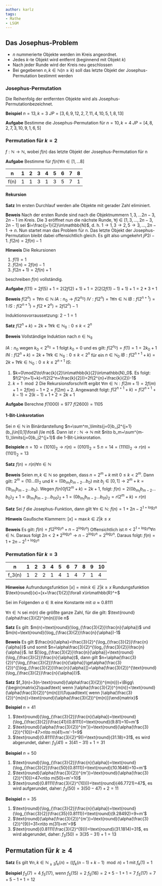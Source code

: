```yaml
---
author: karlz
tags:
- Mathe
- LSGM
---
```


## Das Josephus-Problem

- $n$ nummerierte Objekte werden im Kreis angeordnet.
- Jedes $k$-te Objekt wird entfernt (beginnend mit Objekt $k$)
- Nach jeder Runde wird der Kreis neu geschlossen
- Bei gegebenen $n,k\in\mathbb{N} (n\ge k)$ soll das letzte Objekt der Josephus-Permutation bestimmt werden

### Josephus-Permutation

Die Reihenfolg der entfernten Objekte wird als Josephus-Permutationbezeichnet.

**Beispiel**
$n=13,k=3$
$JP=[3,6,9,12,2,7,11,4,10,5,1,8,13]$

**Aufgabe**
Bestimme die Josephus-Permutation für $n=10,k=4$
$JP=[4,8,2,7,3,10,9,1,6,5]$

### Permutation für $k=2$

$f:\mathbb{N}\to\mathbb{N}$, wobei $f(n)$ das letzte Objekt der Josephus-Permutation für n

**Aufgabe**
Bestimme für $f(n)\forall n\in[1,\dots8]$

| n    | 1   | 2   | 3   | 4   | 5   | 6   | 7   | 8   |
| ---- | --- | --- | --- | --- | --- | --- | --- | --- |
| f(n) | 1   | 1   | 3   | 1   | 3   | 5   | 7   | 1   |

#### Rekursion

**Satz**
Im ersten Durchlauf werden alle Objekte mit gerader Zahl eliminiert.

**Beweis**
Nach der ersten Runde sind nach die Objektnummern $1,3,\dots2n-3,2n-1$ im Kreis. Die 3 eröffnet nun die nächste Runde, $\forall j\in[1,3,\dots,2n-3,2n-1]$ sei $i=\frac{j+1}{2}\in\mathbb{N}$, d. h. $1\to1,3\to2,5\to3,\dots,2n-1\to n$. Nun startet man das Problem für n. Das letzte Objekt der Josephus-Permutation bleibt dabei offensichtlich gleich. Es gilt also umgekehrt $jP2i-1$.
$f(2n)=2f(n)-1$

**Hinweis**
Die Rekursionen
1. $f(1)=1$
2. $f(2n)=2f(n)-1$
3. $f(2n+1)=2f(n)+1$

beschreiben $f(n)$ vollständig.

**Aufgabe**
$f(11)=2f(5)+1=2(2f(2)+1)+1=2(2(2f(1)-1)+1)+1=2*3+1$

**Beweis**
$f(2^n)=1\forall n\in\mathbb{N}$
$IA: n_0\to f(2^{n_0})$
$IV: f(2^n)=1\forall n\in\mathbb{N}$
$IB: f(2^{n+1})=1$
$IS: f(2^{n+1})=f(2*2^n)=2f(2^n)-1$

Induktionsvorraussetzung: $2-1=1$

**Satz**
$f(2^n+k)=2k+1\forall k\in\mathbb{N_0}:0\le k<2^n$

**Beweis**
Vollständige Induktion nach $n\in\mathbb{N_0}$

$IA: n_0$ wegen $k_0<2^{n_0}=1$ folgt $k_0=0$ und es gilt: $f(2^{n_0})=f(1)=1=2k_0+1$
$IN: f(2^n+k)=2k+1\forall k\in\mathbb{N_0}: 0\le k<2^n$ für ein $n\in\mathbb{N}_0$
$IB: f(2^{n+1}+k)=2k+1\forall k\in\mathbb{N}_0: 0\le k\le2^{n+1}$
$IS:$
1. $k=0\mod2\to\frac{k}{2}\in\mathbb{k}{2}\in\mathbb{N}_0$. Es folgt: $f(2^{n+1}+k)=f(2(2^n+\frac{k}{2}))=2f(2^{n}+\frac{k}{2})-1$
2. $k=1\mod2$ Die Rekursionsforschrift ergibt $\forall m\in\mathbb{N}: f(2m+1)=2f(m)+1=2f(m)-1+2=f(2m)+2$. Angewandt folgt: $f(2^{n+1}+k)=f(2^{n+1}+k-1)=2(k-1)+1+2=2k+1$

**Aufgabe**
Berechne
$f(1000)=977$
$f(2600)=1105$

#### 1-Bit-Linksrotation

Sei $n\in\mathbb{N}$ in Binärdarstellung $n=\sum^m_\limits{j=0}b_j2^{j+1} (b_j\in[0,1]\forall j\le m)$. Dann ist $r: \mathbb{N}\to\mathbb{N}$ mit $n\to b_m+\sum^{m-1}_\limits{j=0}b_j2^{j+1}$ die 1-Bit-Linksrotation.

**Beispiele**
$n=10=(1010)_2\to r(n)=(0101)_2=5$
$n=14=(1110)_2\to r(n)=(1101)_2=13$

**Satz**
$f(n)=r(n)\forall n\in\mathbb{N}$

**Beweis**
Seien $m,k\in\mathbb{N}$ so gegeben, dass $n=2^m+k$ mit $0\le k<2^m$. Dann gilt: $2^m=(10\dots0)_2$ und $k=(0b_{m_1}b_{m-2}\dots b_0)$ mit $b_j\in[0,1]\to2^m+k=(1b_{m_1}b_{m-2}\dots b_0)$.
Wegen $f(n)0f(2^m+k)=2k+1$, folgt: $f(n)=2(0b_{m_1}b_{m-2}\dots b_0)_2+1=(b_{m_1}b_{m-2}\dots b_00)_2+1=(0b_{m_1}b_{m-2}\dots b_01)_2=r(2^m+k)=r(n)$

**Satz**
Sei $f$ die Josephus-Funktion, dann gilt $\forall n\in\mathbb{N}$: $f(n)=1+2n-2^{1+\log_{2}n}$

**Hinweis**
Gaußsche Klammern: $[x]=\max{k\in\mathbb{Z}|k\le x}$

**Beweis**
Es gilt: $f(n)=f(2^{\log_{2}n}+n-2^{\log_{2}n})$
Offensichtlich ist $n<2^{1+\log_{2}n}\forall n\in\mathbb{N}$. Daraus folgt $2n<2*2^{\log_{2}n}\to n-2^{\log_{2}n}=2^{\log_{2}n}$. Daraus folgt: $f(n)=1+2n-2^{1+\log_{2}n}$

### Permutation für $k=3$

| n      | 1   | 2   | 3   | 4   | 5   | 6   | 7   | 8   | 9   | 10  |
| ------ | --- | --- | --- | --- | --- | --- | --- | --- | --- | --- |
| f_3(n) | 1   | 2   | 2   | 1   | 4   | 1   | 4   | 7   | 1   | 4   |

**Hinweise**
Aufrundungsfunktion $[x]=\min{k\in\mathbb{Z}|k\ge x}$
Rundungsfunktion $\text{round}(x)=[x+\frac{1}{2}]\forall x\in\mathbb{R}^+$

Sei im Folgenden $\alpha\in\mathbb{R}$ eine Konstante mit $\alpha\approx0.8111$

$\forall n\in\mathbb{N}$ sei $m(n)$ die größte ganze Zahl, für die gilt: $\text{round}(\alpha\frac{3}{2}^{m(n)})\le n$

**Satz**
Es gilt: $m(n)=\text{round}(\log_{\frac{3}{2}}\frac{n}{\alpha})$ und $m(n)=\text{round}(\log_{\frac{3}{2}}\frac{n}{\alpha})-1$

**Beweis**
Es gilt $\frac{n}{\alpha}=\frac{3}{2}^{\log_{\frac{3}{2}}\frac{n}{\alpha}}$ und somit $n=\alpha\frac{3}{2}^{\log_{\frac{3}{2}}\frac{n}{\alpha}}$. Ist $[\log_{\frac{3}{2}}\frac{n}{\alpha}]=\text{round}(\log_{\frac{3}{2}}\frac{n}{\alpha})$, dann gilt $n=\alpha(\frac{3}{2})^{\log_{\frac{3}{2}}\frac{n}{\alpha}}\ge\alpha(\frac{3}{2})^{[\log_{\frac{3}{2}}\frac{n}{\alpha}]}=\alpha(\frac{3}{2})^{\text{round}(\log_{\frac{3}{2}}\frac{n}{\alpha})}$.

**Satz**
$f_3(n)=3(n-\text{round}(\alpha\frac{3}{2})^{m(n)})+\Bigg\{\begin{matrix}2\quad\text{ wenn }\alpha(\frac{3}{2})^{m(n)}<\text{round}(\alpha(\frac{3}{2})^{m(n)})\\1\quad\text{ wenn }\alpha(\frac{3}{2})^{m(n)}>\text{round}(\alpha(\frac{3}{2})^{m(n)})\end{matrix}$

**Beispiel**
$n=41$
1. $\text{round}(\log_{\frac{3}{2}}\frac{n}{\alpha})=\text{round}(\log_{\frac{3}{2}}\frac{41}{0.8111})=\text{round}(9.81)=10=m'$
2. $\text{round}(\alpha(\frac{3}{2})^{m'})=\text{round}(\alpha(\frac{3}{2})^{10})=47>n\to m(41)=m'-1=9$
3. $\text{round}(0.8111(\frac{3}{2}^9))=\text{round}(31.18)=31$, es wird abgerundet, daher: $f_3(41)=3(41-31)+1=31$

**Beispiel**
$n=50$
1. $\text{round}(\log_{\frac{3}{2}}\frac{n}{\alpha})=\text{round}(\log_{\frac{3}{2}}\frac{50}{0.8111})=\text{round}(10.1646)=10=m'$
2. $\text{round}(\alpha(\frac{3}{2})^{m'})=\text{round}(\alpha(\frac{3}{2})^{10})=47<n\to m(50)=m'=10$
3. $\text{round}(0.8111(\frac{3}{2}^{10}))=\text{round}(46.7721)=47$, es wird aufgerundet, daher: $f_3(50)=3(50-47)+2=11$

**Beispiel**
$n=35$
1. $\text{round}(\log_{\frac{3}{2}}\frac{n}{\alpha})=\text{round}(\log_{\frac{3}{2}}\frac{35}{0.8111})=\text{round}(9.28492)=9=m'$
2. $\text{round}(\alpha(\frac{3}{2})^{m'})=\text{round}(\alpha(\frac{3}{2})^{9})=31<n\to m(31)=m'=9$
3. $\text{round}(0.8111(\frac{3}{2}^{9}))=\text{round}(31.1814)=31$, es wird abgerundet, daher: $f_3(50)=3(35-31)+1=13$

## Permutation für $k\ge4$

**Satz**
Es gilt $\forall n,k\in\mathbb{N}_{\ge2} f_k(n)=((f_k(n-1)+k-1)\mod n)+1$ mit $f_k(1)=1$

**Beispiel**
$f_3(7)=4$
$f_5(17)$, wenn $f_5(15)=2$
$f_5(16)=2+5-1+1=7$
$f_5(17)=7+5-1+1=12$